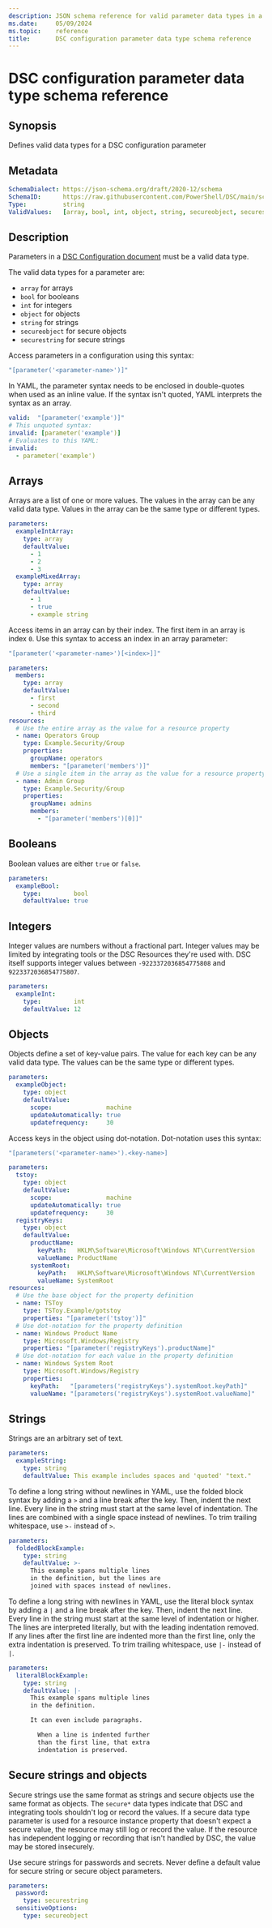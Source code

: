 ```yaml
---
description: JSON schema reference for valid parameter data types in a configuration document.
ms.date:     05/09/2024
ms.topic:    reference
title:       DSC configuration parameter data type schema reference
---
```


# DSC configuration parameter data type schema reference

## Synopsis

Defines valid data types for a DSC configuration parameter

## Metadata

```yaml
SchemaDialect: https://json-schema.org/draft/2020-12/schema
SchemaID:      https://raw.githubusercontent.com/PowerShell/DSC/main/schemas/2024/04/definitions/parameters/dataTypes.json
Type:          string
ValidValues:   [array, bool, int, object, string, secureobject, securestring]
```

## Description

Parameters in a [DSC Configuration document][01] must be a valid data type.

The valid data types for a parameter are:

- `array` for arrays
- `bool` for booleans
- `int` for integers
- `object` for objects
- `string` for strings
- `secureobject` for secure objects
- `securestring` for secure strings

Access parameters in a configuration using this syntax:

```yaml
"[parameter('<parameter-name>')]"
```

In YAML, the parameter syntax needs to be enclosed in double-quotes when used as an inline value.
If the syntax isn't quoted, YAML interprets the syntax as an array.

```yaml
valid:  "[parameter('example')]"
# This unquoted syntax:
invalid: [parameter('example')]
# Evaluates to this YAML:
invalid:
  - parameter('example')
```

## Arrays

Arrays are a list of one or more values. The values in the array can be any valid data type. Values
in the array can be the same type or different types.

```yaml
parameters:
  exampleIntArray:
    type: array
    defaultValue:
      - 1
      - 2
      - 3
  exampleMixedArray:
    type: array
    defaultValue:
      - 1
      - true
      - example string
```

Access items in an array can by their index. The first item in an array is index `0`. Use this
syntax to access an index in an array parameter:

```yaml
"[parameter('<parameter-name>')[<index>]]"
```

```yaml
parameters:
  members:
    type: array
    defaultValue:
      - first
      - second
      - third
resources:
  # Use the entire array as the value for a resource property
  - name: Operators Group
    type: Example.Security/Group
    properties:
      groupName: operators
      members: "[parameter('members')]"
  # Use a single item in the array as the value for a resource property
  - name: Admin Group
    type: Example.Security/Group
    properties:
      groupName: admins
      members:
        - "[parameter('members')[0]]"
```

## Booleans

Boolean values are either `true` or `false`.

```yaml
parameters:
  exampleBool:
    type:         bool
    defaultValue: true
```

## Integers

Integer values are numbers without a fractional part. Integer values may be limited by integrating
tools or the DSC Resources they're used with. DSC itself supports integer values between
`-9223372036854775808` and `9223372036854775807`.

```yaml
parameters:
  exampleInt:
    type:         int
    defaultValue: 12
```

## Objects

Objects define a set of key-value pairs. The value for each key can be any valid data type. The
values can be the same type or different types.

```yaml
parameters:
  exampleObject:
    type: object
    defaultValue:
      scope:               machine
      updateAutomatically: true
      updatefrequency:     30
```

Access keys in the object using dot-notation. Dot-notation uses this syntax:

```yaml
"[parameters('<parameter-name>').<key-name>]
```

```yaml
parameters:
  tstoy:
    type: object
    defaultValue:
      scope:               machine
      updateAutomatically: true
      updatefrequency:     30
  registryKeys:
    type: object
    defaultValue:
      productName:
        keyPath:   HKLM\Software\Microsoft\Windows NT\CurrentVersion
        valueName: ProductName
      systemRoot:
        keyPath:   HKLM\Software\Microsoft\Windows NT\CurrentVersion
        valueName: SystemRoot
resources:
  # Use the base object for the property definition
  - name: TSToy
    type: TSToy.Example/gotstoy
    properties: "[parameter('tstoy')]"
  # Use dot-notation for the property definition
  - name: Windows Product Name
    type: Microsoft.Windows/Registry
    properties: "[parameter('registryKeys').productName]"
  # Use dot-notation for each value in the property definition
  - name: Windows System Root
    type: Microsoft.Windows/Registry
    properties:
      keyPath:   "[parameters('registryKeys').systemRoot.keyPath]"
      valueName: "[parameters('registryKeys').systemRoot.valueName]"
```

## Strings

Strings are an arbitrary set of text.

```yaml
parameters:
  exampleString:
    type: string
    defaultValue: This example includes spaces and 'quoted' "text."
```

To define a long string without newlines in YAML, use the folded block syntax by adding a `>` and a
line break after the key. Then, indent the next line. Every line in the string must start at the
same level of indentation. The lines are combined with a single space instead of newlines. To trim
trailing whitespace, use `>-` instead of `>`.

```yaml
parameters:
  foldedBlockExample:
    type: string
    defaultValue: >-
      This example spans multiple lines
      in the definition, but the lines are
      joined with spaces instead of newlines.
```

To define a long string with newlines in YAML, use the literal block syntax by adding a `|` and a
line break after the key. Then, indent the next line. Every line in the string must start at the
same level of indentation or higher. The lines are interpreted literally, but with the leading
indentation removed. If any lines after the first line are indented more than the first line, only
the extra indentation is preserved. To trim trailing whitespace, use `|-` instead of `|`.

```yaml
parameters:
  literalBlockExample:
    type: string
    defaultValue: |-
      This example spans multiple lines
      in the definition.

      It can even include paragraphs.

        When a line is indented further
        than the first line, that extra
        indentation is preserved.
```

## Secure strings and objects

Secure strings use the same format as strings and secure objects use the same format as objects.
The `secure*` data types indicate that DSC and integrating tools shouldn't log or record the
values. If a secure data type parameter is used for a resource instance property that doesn't
expect a secure value, the resource may still log or record the value. If the resource has
independent logging or recording that isn't handled by DSC, the value may be stored insecurely.

Use secure strings for passwords and secrets. Never define a default value for secure string or
secure object parameters.

```yaml
parameters:
  password:
    type: securestring
  sensitiveOptions:
    type: secureobject
```

[01]: ../../config/document.md
